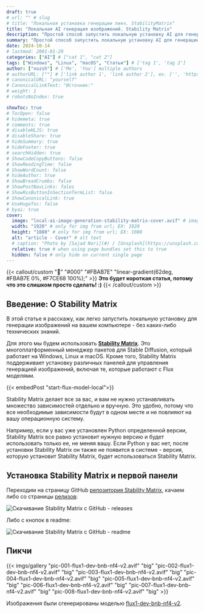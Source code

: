 ```yaml
---
draft: true
# url: "" # slug
# title: "Локальная установка генерации пикч. StabilityMatrix"
title: "Локальная AI генерация изображений. Stability Matrix"
description: "Простой способ запустить локальную установку AI для генерации изображений."
summary: "Простой способ запустить локальную установку AI для генерации изображений."
date: 2024-10-14
# lastmod: 2001-01-29
categories: ["AI"] # ["cat 1", "cat 2"]
tags: ["Windows", "Linux", "macOS", "Статьи"] # ['tag 1', 'tag 2']
author: ["nozsh"] # ['Me', 'You'] multiple authors
# authorURL: [""] # ['link author 1', 'link author 2'], ex. ['', 'https://example.com']
# canonicalURL: "yourself"
# CanonicalLinkText: "Источник:"
# weight: 1
# robotsNoIndex: true

showToc: true
# TocOpen: false
# hidemeta: true
# comments: true
# disableHLJS: true
# disableShare: true
# hideSummary: true
# hideFooter: true
# searchHidden: true
# ShowCodeCopyButtons: false
# ShowReadingTime: false
# ShowWordCount: false
# hideAuthor: true
# ShowBreadCrumbs: false
# ShowPostNavLinks: fales
# ShowRssButtonInSectionTermList: false
# ShowCanonicalLink: true
# UseHugoToc: false
# byai: true
cover:
  image: "local-ai-image-generation-stability-matrix-cover.avif" # image path/url
  width: "1920" # only for img from url; EX: 1920
  height: "1080" # only for img from url; EX: 1080
  alt: "article - Cover" # alt text
  # caption: "Photo by [Sajad Nori](#) / [Unsplash](https://unsplash.com/?sl)" # display caption under cover
  relative: true # when using page bundles set this to true
  hidden: false # only hide on current single page
---
```


{{< callout/custom "🚀" "#000" "#FBAB7E" "linear-gradient(62deg, #FBAB7E 0%, #F7CE68 100%);" >}}
**Это будет короткая статья, потому что это слишком просто сделать! :)**
{{< /callout/custom >}}

## Введение: О Stability Matrix

В этой статье я расскажу, как легко запустить локальную установку для генерации изображений на вашем компьютере - без каких-либо технических знаний.

Для этого мы будем использовать **[Stability Matrix](https://github.com/LykosAI/StabilityMatrix?sl)**. Это многоплатформенный менеджер пакетов для Stable Diffusion, который работает на Windows, Linux и macOS. Кроме того, Stability Matrix поддерживает установку различных панелей для управления генерацией изображений, включая те, которые работают с Flux моделями.

{{< embedPost "start-flux-model-local">}}

Stability Matrix делает все за вас, и вам не нужно устанавливать множество зависимостей отдельно и вручную. Это удобно, потому что все необходимые зависимости будут в одном месте и не повлияют на вашу операционную систему.

Например, если у вас уже установлен Python определенной версии, Stability Matrix все равно установит нужную версию и будет использовать только ее, не меняя вашу. Если Python у вас нет, после установки Stability Matrix он также не появится в системе - версия, которую установит Stability Matrix, будет использоваться Stability Matrix.

## Установка Stability Matrix и первой панели

Переходим на страницу GitHub [репозитория Stability Matrix](https://github.com/LykosAI/StabilityMatrix?sl), качаем либо со страницы [релизов](https://github.com/LykosAI/StabilityMatrix/releases?sl):

![Скачивание Stability Matrix с GitHub - releases](001-local-ai-image-generation-stability-matrix-skachivaniye-s-github-releases.avif)

Либо с кнопок в readme:

![Скачивание Stability Matrix с GitHub - readme](002-local-ai-image-generation-stability-matrix-skachivaniye-s-github-readme.avif)

## Пикчи

{{< imgs/gallery
"pic-001-flux1-dev-bnb-nf4-v2.avif" "big"
"pic-002-flux1-dev-bnb-nf4-v2.avif" "big"
"pic-003-flux1-dev-bnb-nf4-v2.avif" "big"
"pic-004-flux1-dev-bnb-nf4-v2.avif" "big"
"pic-005-flux1-dev-bnb-nf4-v2.avif" "big"
"pic-006-flux1-dev-bnb-nf4-v2.avif" "big"
"pic-007-flux1-dev-bnb-nf4-v2.avif" "big"
"pic-008-flux1-dev-bnb-nf4-v2.avif" "big" >}}

Изображения были сгенерированы моделью [flux1-dev-bnb-nf4-v2](https://huggingface.co/lllyasviel/flux1-dev-bnb-nf4?sl).